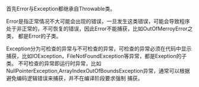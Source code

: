 首先Error与Exception都继承自Throwable类。

Error是指正常情况不大可能会出现的错误，一旦发生这类错误，可能会导致程序处于非正常的，不可恢复的错误，因此Error不能捕获，比如OutOfMerroyError之类，
都是Error的子类。

Exception分为可检查的异常与不可检查的异常，可检查的异常必须在代码中显示捕获，比如IOException，FileNotFoundException等异常，都是Exeption的子类。
不可检查的异常即运行时异常，比如NullPointerException,ArrayIndexOutOfBoundsException异常，通常可以根据避免编码逻辑错误来捕获，并不在编译阶段要求强制
捕获。
